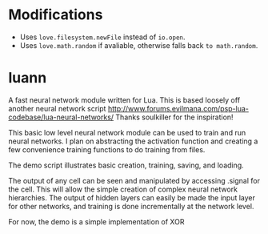 # Modifications
* Uses `love.filesystem.newFile` instead of `io.open`.
* Uses `love.math.random` if avaliable, otherwise falls back `to math.random`.

luann
=====

A fast neural network module written for Lua.
This is based loosely off another neural network script
http://www.forums.evilmana.com/psp-lua-codebase/lua-neural-networks/
Thanks soulkiller for the inspiration!

This basic low level neural network module can be used to train and run neural networks.
I plan on abstracting the activation function and creating a few convenience training functions to do training from files.

The demo script illustrates basic creation, training, saving, and loading.

The output of any cell can be seen and manipulated by accessing .signal for the cell.
This will allow the simple creation of complex neural network hierarchies.
The output of hidden layers can easily be made the input layer for other networks, and training is done incrementally at the network level.

For now, the demo is a simple implementation of XOR
